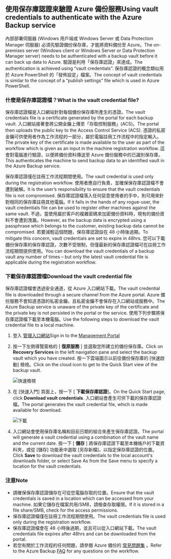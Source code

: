 ## <a name="using-vault-credentials-to-authenticate-with-the-azure-backup-service"></a><span data-ttu-id="d8276-101">使用保存庫認證來驗證 Azure 備份服務</span><span class="sxs-lookup"><span data-stu-id="d8276-101">Using vault credentials to authenticate with the Azure Backup service</span></span>
<span data-ttu-id="d8276-102">內部部署伺服器 (Windows 用戶端或 Windows Server 或 Data Protection Manager 伺服器) 必須先驗證備份保存庫，才能將資料備份至 Azure。</span><span class="sxs-lookup"><span data-stu-id="d8276-102">The on-premises server (Windows client or Windows Server or Data Protection Manager server) needs to be authenticated with a backup vault before it can back up data to Azure.</span></span> <span data-ttu-id="d8276-103">驗證是利用「保存庫認證」來達成。</span><span class="sxs-lookup"><span data-stu-id="d8276-103">The authentication is achieved using “vault credentials”.</span></span> <span data-ttu-id="d8276-104">保存庫認證的概念類似用於 Azure PowerShell 的「發佈設定」檔案。</span><span class="sxs-lookup"><span data-stu-id="d8276-104">The concept of vault credentials is similar to the concept of a “publish settings” file which is used in Azure PowerShell.</span></span>

### <a name="what-is-the-vault-credential-file"></a><span data-ttu-id="d8276-105">什麼是保存庫認證檔？</span><span class="sxs-lookup"><span data-stu-id="d8276-105">What is the vault credential file?</span></span>
<span data-ttu-id="d8276-106">保存庫認證檔是入口網站針對每個備份保存庫所產生的憑證。</span><span class="sxs-lookup"><span data-stu-id="d8276-106">The vault credentials file is a certificate generated by the portal for each backup vault.</span></span> <span data-ttu-id="d8276-107">入口網站接著會將公開金鑰上傳至「存取控制服務」(ACS)。</span><span class="sxs-lookup"><span data-stu-id="d8276-107">The portal then uploads the public key to the Access Control Service (ACS).</span></span> <span data-ttu-id="d8276-108">憑證的私密金鑰可供使用者作為工作流程的一部分，屬於電腦註冊工作流程中的指定輸入。</span><span class="sxs-lookup"><span data-stu-id="d8276-108">The private key of the certificate is made available to the user as part of the workflow which is given as an input in the machine registration workflow.</span></span> <span data-ttu-id="d8276-109">這會對電腦進行驗證，以便將備份資料傳送至 Azure 備份服務中的已識別保存庫。</span><span class="sxs-lookup"><span data-stu-id="d8276-109">This authenticates the machine to send backup data to an identified vault in the Azure Backup service.</span></span>

<span data-ttu-id="d8276-110">保存庫認證僅在註冊工作流程期間使用。</span><span class="sxs-lookup"><span data-stu-id="d8276-110">The vault credential is used only during the registration workflow.</span></span> <span data-ttu-id="d8276-111">使用者應自行負責，並確保保存庫認證檔不會遭到破解。</span><span class="sxs-lookup"><span data-stu-id="d8276-111">It is the user’s responsibility to ensure that the vault credentials file is not compromised.</span></span> <span data-ttu-id="d8276-112">保存庫認證檔落入任何惡意使用者的手中，則可用來針對相同的保存庫註冊其他電腦。</span><span class="sxs-lookup"><span data-stu-id="d8276-112">If it falls in the hands of any rogue-user, the vault credentials file can be used to register other machines against the same vault.</span></span> <span data-ttu-id="d8276-113">不過，當使用屬於客戶的複雜密碼來加密備份資料時，現有的備份資料不會遭到洩漏。</span><span class="sxs-lookup"><span data-stu-id="d8276-113">However, as the backup data is encrypted using a passphrase which belongs to the customer, existing backup data cannot be compromised.</span></span> <span data-ttu-id="d8276-114">若要減輕這個問題，保存庫認證設在 48 小時後過期。</span><span class="sxs-lookup"><span data-stu-id="d8276-114">To mitigate this concern, vault credentials are set to expire in 48hrs.</span></span> <span data-ttu-id="d8276-115">您可以下載備份保存庫的保存庫認證，次數不受限制，但僅最新的保存庫認證檔可在註冊工作流程期間提供使用。</span><span class="sxs-lookup"><span data-stu-id="d8276-115">You can download the vault credentials of a backup vault any number of times – but only the latest vault credential file is applicable during the registration workflow.</span></span>

### <a name="download-the-vault-credential-file"></a><span data-ttu-id="d8276-116">下載保存庫認證檔</span><span class="sxs-lookup"><span data-stu-id="d8276-116">Download the vault credential file</span></span>
<span data-ttu-id="d8276-117">保存庫認證檔會透過安全通道，從 Azure 入口網站下載。</span><span class="sxs-lookup"><span data-stu-id="d8276-117">The vault credential file is downloaded through a secure channel from the Azure portal.</span></span> <span data-ttu-id="d8276-118">Azure 備份服務不會知道憑證的私密金鑰，且私密金鑰不會保存在入口網站或服務中。</span><span class="sxs-lookup"><span data-stu-id="d8276-118">The Azure Backup service is unaware of the private key of the certificate and the private key is not persisted in the portal or the service.</span></span> <span data-ttu-id="d8276-119">使用下列步驟將保存庫認證檔下載至本機電腦。</span><span class="sxs-lookup"><span data-stu-id="d8276-119">Use the following steps to download the vault credential file to a local machine.</span></span>

1. <span data-ttu-id="d8276-120">登入 [管理入口網站](https://manage.windowsazure.com/)</span><span class="sxs-lookup"><span data-stu-id="d8276-120">Sign in to the [Management Portal](https://manage.windowsazure.com/)</span></span>
2. <span data-ttu-id="d8276-121">按一下左側導覽窗格的 [ **復原服務** ] 並選取您所建立的備份保存庫。</span><span class="sxs-lookup"><span data-stu-id="d8276-121">Click on **Recovery Services** in the left navigation pane and select the backup vault which you have created.</span></span> <span data-ttu-id="d8276-122">按一下雲端圖示以前往備份保存庫的 [快速啟動] 檢視。</span><span class="sxs-lookup"><span data-stu-id="d8276-122">Click on the cloud icon to get to the Quick Start view of the backup vault.</span></span>
   
   ![快速檢視](./media/backup-download-credentials/quickview.png)
3. <span data-ttu-id="d8276-124">在 [快速入門] 頁面上，按一下 [ **下載保存庫認證**]。</span><span class="sxs-lookup"><span data-stu-id="d8276-124">On the Quick Start page, click **Download vault credentials**.</span></span> <span data-ttu-id="d8276-125">入口網站會產生可供下載的保存庫認證檔。</span><span class="sxs-lookup"><span data-stu-id="d8276-125">The  portal generates the vault credential file, which is made available for download.</span></span>
   
   ![下載](./media/backup-download-credentials/downloadvc.png)
4. <span data-ttu-id="d8276-127">入口網站會使用保存庫名稱和目前日期的組合來產生保存庫認證。</span><span class="sxs-lookup"><span data-stu-id="d8276-127">The portal will generate a vault credential using a combination of the vault name and the current date.</span></span> <span data-ttu-id="d8276-128">按一下 [ **儲存** ] 將保存庫認證下載至本機帳戶的下載資料夾，或從 [儲存] 功能表中選取 [另存新檔]，以指定保存庫認證的位置。</span><span class="sxs-lookup"><span data-stu-id="d8276-128">Click **Save** to download the vault credentials to the local account's downloads folder, or select Save As from the Save menu to specify a location for the vault credentials.</span></span>

### <a name="note"></a><span data-ttu-id="d8276-129">注意</span><span class="sxs-lookup"><span data-stu-id="d8276-129">Note</span></span>
* <span data-ttu-id="d8276-130">請確保保存庫認證儲存在可從您電腦存取的位置。</span><span class="sxs-lookup"><span data-stu-id="d8276-130">Ensure that the vault credentials is saved in a location which can be accessed from your machine.</span></span> <span data-ttu-id="d8276-131">如果它儲存在檔案共用/SMB，請檢查存取權限。</span><span class="sxs-lookup"><span data-stu-id="d8276-131">If it is stored in a file share/SMB, check for the access permissions.</span></span>
* <span data-ttu-id="d8276-132">保存庫認證檔僅在註冊工作流程期間使用。</span><span class="sxs-lookup"><span data-stu-id="d8276-132">The vault credentials file is used only during the registration workflow.</span></span>
* <span data-ttu-id="d8276-133">保存庫認證檔會在 48 小時後過期，並且可以從入口網站下載。</span><span class="sxs-lookup"><span data-stu-id="d8276-133">The vault credentials file expires after 48hrs and can be downloaded from the portal.</span></span>
* <span data-ttu-id="d8276-134">若您有關於工作流程的任何問題，請參閱 Azure 備份的 [常見問題集](../articles/backup/backup-azure-backup-faq.md) 。</span><span class="sxs-lookup"><span data-stu-id="d8276-134">Refer to the Azure Backup [FAQ](../articles/backup/backup-azure-backup-faq.md) for any questions on the workflow.</span></span>

